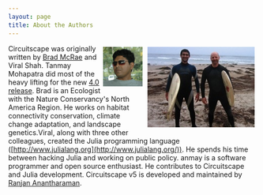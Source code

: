 ```yaml
---
layout: page
title: About the Authors
---
```


<img src="/img/SB_surf.jpg" style="float:right; padding:5px;">

<img src = "/img/tanmay.png" style="float:right; padding:5px">

Circuitscape was originally written by [Brad McRae](http://www.nature.org/science-in-action/our-scientists/brad-mcrae.xml) and Viral Shah. Tanmay Mohapatra did most of the heavy lifting for the new [4.0 release](http://www.circuitscape.org/downloads).  Brad is an Ecologist with the Nature Conservancy's North America Region. He works on habitat connectivity conservation, climate change adaptation, and landscape genetics.Viral, along with three other colleagues, created the Julia programming language ([http://www.julialang.org](http://www.julialang.org/)). He spends his time between hacking Julia and working on public policy. anmay is a software programmer and open source enthusiast. He contributes  to Circuitscape and Julia development. Circuitscape v5 is developed and maintained by [Ranjan Anantharaman](https://ranjanan.github.io/).

